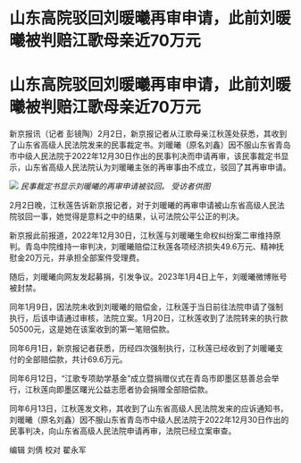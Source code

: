# 山东高院驳回刘暖曦再审申请，此前刘暖曦被判赔江歌母亲近70万元

# 山东高院驳回刘暖曦再审申请，此前刘暖曦被判赔江歌母亲近70万元

新京报讯（记者
彭镜陶）2月2日，新京报记者从江歌母亲江秋莲处获悉，其收到了山东省高级人民法院发来的民事裁定书。刘暖曦（原名刘鑫）因不服山东省青岛市中级人民法院于2022年12月30日作出的民事判决而申请再审，该民事裁定书显示，山东省高级人民法院认为刘暖曦主张的再审事由不成立，驳回了其再审申请。

![](https://inews.gtimg.com/om_bt/OrDPJLRY3HANMlDI4HrfJ2UUjQGLmUR9P3dzvYmyaaxSAAA/1000)
_民事裁定书显示刘暖曦的再审申请被驳回。 受访者供图_

2月2日晚，江秋莲告诉新京报记者，对于刘暖曦的再审申请被山东省高级人民法院驳回一事，她觉得是意料之中的结果，认可法院公平公正的判决。

新京报此前报道，2022年12月30日，江秋莲与刘暖曦生命权纠纷案二审维持原判。青岛中院维持一审判决，刘暖曦赔偿江秋莲各项经济损失49.6万元、精神抚慰金20万元，并承担全部案件受理费。

随后，刘暖曦向网友发起募捐，引发争议。2023年1月4日上午，刘暖曦微博账号被封禁。

同年1月9日，因法院未收到刘暖曦的赔偿金，江秋莲于当日前往法院申请了强制执行，后该申请通过审核，法院立案。1月20日，江秋莲收到了法院转来的执行款50500元，这是她在该案收到的第一笔赔偿款。

同年6月1日，新京报记者获悉，历经四次强制执行，江秋莲已经收到了刘暖曦支付的全部赔偿款，共计69.6万元。

同年6月12日，“江歌专项助学基金”成立暨捐赠仪式在青岛市即墨区慈善总会举行，江秋莲向即墨区曙光公益志愿者协会捐赠全部赔偿款。

同年6月13日，江秋莲发文称，其收到了山东省高级人民法院发来的应诉通知书，刘暖曦（原名刘鑫）因不服山东省青岛市中级人民法院于2022年12月30日作出的民事判决，向山东省高级人民法院申请再审，法院已经立案审查。

编辑 刘倩 校对 翟永军

